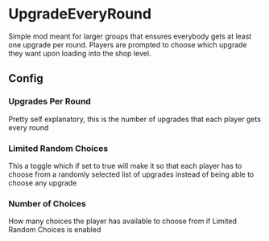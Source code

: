 # UpgradeEveryRound
Simple mod meant for larger groups that ensures everybody gets at least one upgrade per round.
Players are prompted to choose which upgrade they want upon loading into the shop level.

## Config
### Upgrades Per Round
Pretty self explanatory, this is the number of upgrades that each player gets every round
### Limited Random Choices
This a toggle which if set to true will make it so that each player has to choose from a randomly selected list of upgrades instead of being able to choose any upgrade
### Number of Choices
How many choices the player has available to choose from if Limited Random Choices is enabled
